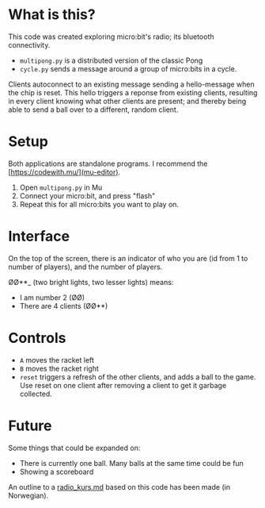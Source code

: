 # What is this?

This code was created exploring micro:bit's radio; its bluetooth connectivity.

- `multipong.py` is a distributed version of the classic Pong
- `cycle.py` sends a message around a group of micro:bits in a cycle.

Clients autoconnect to an existing message sending a hello-message when the chip
is reset. This hello triggers a reponse from existing clients, resulting in
every client knowing what other clients are present; and thereby being able to
send a ball over to a different, random client.

# Setup

Both applications are standalone programs. I recommend
the [https://codewith.mu/](mu-editor).

1. Open `multipong.py` in Mu
2. Connect your micro:bit, and press "flash"
3. Repeat this for all micro:bits you want to play on.

# Interface

On the top of the screen, there is an indicator of who you are (id from 1 to
number of players), and the number of players.

ØØ**_ (two bright lights, two lesser lights) means:

- I am number 2 (ØØ)
- There are 4 clients (ØØ**)

# Controls

- `A` moves the racket left
- `B` moves the racket right
- `reset` triggers a refresh of the other clients, and adds a ball to the game.
  Use reset on one client after removing a client to get it garbage collected.

# Future

Some things that could be expanded on:

- There is currently one ball. Many balls at the same time could be fun
- Showing a scoreboard

An outline to a [radio_kurs.md](task) based on this code has been made (in
Norwegian).

